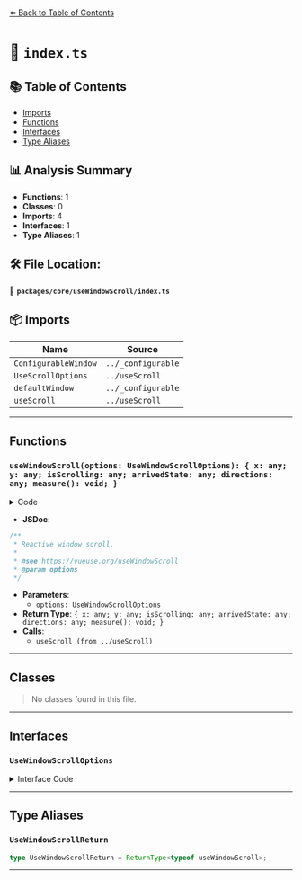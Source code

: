 [⬅️ Back to Table of Contents](../../../index.md)

# 📄 `index.ts`

## 📚 Table of Contents

- [Imports](#imports)
- [Functions](#functions)
- [Interfaces](#interfaces)
- [Type Aliases](#type-aliases)

## 📊 Analysis Summary

- **Functions**: 1
- **Classes**: 0
- **Imports**: 4
- **Interfaces**: 1
- **Type Aliases**: 1

## 🛠️ File Location:
📂 **`packages/core/useWindowScroll/index.ts`**

## 📦 Imports

| Name | Source |
|------|--------|
| `ConfigurableWindow` | `../_configurable` |
| `UseScrollOptions` | `../useScroll` |
| `defaultWindow` | `../_configurable` |
| `useScroll` | `../useScroll` |


---

## Functions

### `useWindowScroll(options: UseWindowScrollOptions): { x: any; y: any; isScrolling: any; arrivedState: any; directions: any; measure(): void; }`

<details><summary>Code</summary>

```ts
export function useWindowScroll(options: UseWindowScrollOptions = {}) {
  const { window = defaultWindow, ...rest } = options
  return useScroll(window, rest)
}
```
</details>

- **JSDoc**:
```ts
/**
 * Reactive window scroll.
 *
 * @see https://vueuse.org/useWindowScroll
 * @param options
 */
```

- **Parameters**:
  - `options: UseWindowScrollOptions`
- **Return Type**: `{ x: any; y: any; isScrolling: any; arrivedState: any; directions: any; measure(): void; }`
- **Calls**:
  - `useScroll (from ../useScroll)`

---

## Classes

> No classes found in this file.


---

## Interfaces

### `UseWindowScrollOptions`

<details><summary>Interface Code</summary>

```ts
export interface UseWindowScrollOptions extends ConfigurableWindow, UseScrollOptions {
}
```
</details>


---

## Type Aliases

### `UseWindowScrollReturn`

```ts
type UseWindowScrollReturn = ReturnType<typeof useWindowScroll>;
```


---